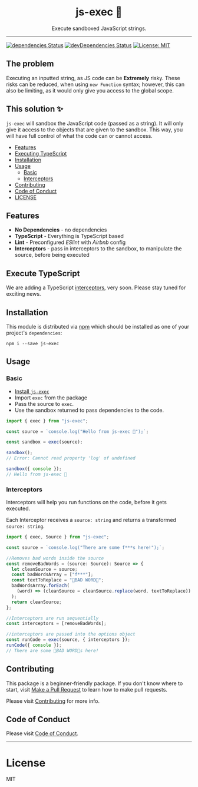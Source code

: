 <div align="center">
<h1>js-exec 🧰</h1>

<p> Execute sandboxed JavaScript strings.  </p>
</div>

---

[![dependencies Status](https://david-dm.org/flexdinesh/npm-module-boilerplate/status.svg)](https://david-dm.org/parsasi/js-exec) [![devDependencies Status](https://status.david-dm.org/gh/parsasi/js-exec.svg?type=dev)](https://david-dm.org/parsasi/js-exec?type=dev) [![License: MIT](https://img.shields.io/badge/License-MIT-blue.svg)](https://opensource.org/licenses/MIT)

## The problem

Executing an inputted string, as JS code can be **Extremely** risky. These risks can be reduced, when using `new Function` syntax; however, this can also be limiting, as it would only give you access to the global scope.

## This solution ✨

`js-exec` will sandbox the JavaScript code (passed as a string). It will only give it access to the objects that are given to the sandbox. This way, you will have full control of what the code can or cannot access.

- [Features](#features)
- [Executing TypeScript](#execute-typescript)
- [Installation](#installation)
- [Usage](#usage)
  - [Basic](#usage)
  - [Interceptors](#interceptors)
- [Contributing](#contributing)
- [Code of Conduct](#code-of-conduct)
- [LICENSE](#license)

## Features

- **No Dependencies** - no dependencies
- **TypeScript** - Everything is TypeScript based
- **Lint** - Preconfigured _ESlint_ with _Airbnb_ config
- **Interceptors** - pass in interceptors to the sandbox, to manipulate the source, before being executed

## Execute TypeScript

We are adding a TypeScript [interceptors](#interceptors), very soon. Please stay tuned for exciting news.

## Installation

This module is distributed via [npm](https://www.npmjs.com/) which should be installed as one of your project's `dependencies`:

```
npm i --save js-exec
```

## Usage

### Basic

- [Install `js-exec`](#installation)
- Import `exec` from the package
- Pass the source to `exec`.
- Use the sandbox returned to pass dependencies to the code.

```ts
import { exec } from "js-exec";

const source = `console.log("Hello from js-exec 👋");`;

const sandbox = exec(source);

sandbox();
// Error: Cannot read property 'log' of undefined

sandbox({ console });
// Hello from js-exec 👋
```

### Interceptors

Interceptors will help you run functions on the code, before it gets executed.

Each Interceptor receives a `source: string` and returns a transformed `source: string`.

```ts
import { exec, Source } from "js-exec";

const source = `console.log("There are some f***s here!");`;

//Removes bad words inside the source
const removeBadWords = (source: Source): Source => {
  let cleanSource = source;
  const badWordsArray = ["f***"];
  const textToReplace = "🚫BAD WORD🚫";
  badWordsArray.forEach(
    (word) => (cleanSource = cleanSource.replace(word, textToReplace))
  );
  return cleanSource;
};

//Interceptors are run sequentially
const interceptors = [removeBadWords];

//interceptors are passed into the options object
const runCode = exec(source, { interceptors });
runCode({ console });
// There are some 🚫BAD WORD🚫s here!
```

## Contributing

This package is a beginner-friendly package. If you don't know where to start, visit [Make a Pull Request](https://makeapullrequest.com/) to learn how to make pull requests.

Please visit [Contributing](CONTRIBUTING.md) for more info.

## Code of Conduct

Please visit [Code of Conduct](CODE_OF_CONDUCT.md).

---

# License

MIT
